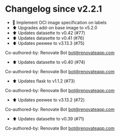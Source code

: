 # Changelog since v2.2.1
- 🔨 Implement OCI image specification on labels 
- ⬆ Upgrades add-on base image to v5.2.0 
- ⬆ Updates datasette to v0.42 (#77) 
- ⬆ Updates datasette to v0.41 (#76) 
- ⬆ Updates peewee to v3.13.3 (#75)

Co-authored-by: Renovate Bot <bot@renovateapp.com> 
- ⬆ Updates datasette to v0.40 (#74)

Co-authored-by: Renovate Bot <bot@renovateapp.com> 
- ⬆ Updates flask to v1.1.2 (#73)

Co-authored-by: Renovate Bot <bot@renovateapp.com> 
- ⬆ Updates peewee to v3.13.2 (#72)

Co-authored-by: Renovate Bot <bot@renovateapp.com> 
- ⬆ Updates datasette to v0.39 (#71)

Co-authored-by: Renovate Bot <bot@renovateapp.com> 
